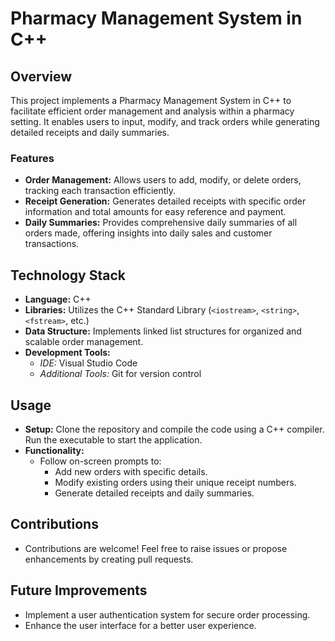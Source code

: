 # Pharmacy Management System in C++

## Overview
This project implements a Pharmacy Management System in C++ to facilitate efficient order management and analysis within a pharmacy setting. It enables users to input, modify, and track orders while generating detailed receipts and daily summaries.

### Features
- **Order Management:** Allows users to add, modify, or delete orders, tracking each transaction efficiently.
- **Receipt Generation:** Generates detailed receipts with specific order information and total amounts for easy reference and payment.
- **Daily Summaries:** Provides comprehensive daily summaries of all orders made, offering insights into daily sales and customer transactions.

## Technology Stack
- **Language:** C++
- **Libraries:** Utilizes the C++ Standard Library (`<iostream>`, `<string>`, `<fstream>`, etc.)
- **Data Structure:** Implements linked list structures for organized and scalable order management.
- **Development Tools:**
  - *IDE:* Visual Studio Code
  - *Additional Tools:* Git for version control

## Usage
- **Setup:** Clone the repository and compile the code using a C++ compiler. Run the executable to start the application.
- **Functionality:**
  - Follow on-screen prompts to:
    - Add new orders with specific details.
    - Modify existing orders using their unique receipt numbers.
    - Generate detailed receipts and daily summaries.

## Contributions
- Contributions are welcome! Feel free to raise issues or propose enhancements by creating pull requests.

## Future Improvements
- Implement a user authentication system for secure order processing.
- Enhance the user interface for a better user experience.
